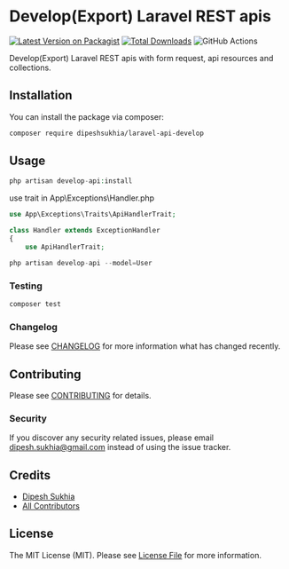 # Develop(Export) Laravel REST apis

[![Latest Version on Packagist](https://img.shields.io/packagist/v/dipeshsukhia/laravel-api-develop.svg?style=flat-square)](https://packagist.org/packages/dipeshsukhia/laravel-api-develop)
[![Total Downloads](https://img.shields.io/packagist/dt/dipeshsukhia/laravel-api-develop.svg?style=flat-square)](https://packagist.org/packages/dipeshsukhia/laravel-api-develop)
![GitHub Actions](https://github.com/dipeshsukhia/laravel-api-develop/actions/workflows/main.yml/badge.svg)

Develop(Export) Laravel REST apis with form request, api resources  and collections.

## Installation

You can install the package via composer:

```bash
composer require dipeshsukhia/laravel-api-develop
```

## Usage

```php
php artisan develop-api:install
```
use trait in App\Exceptions\Handler.php

```php
use App\Exceptions\Traits\ApiHandlerTrait;

class Handler extends ExceptionHandler
{
    use ApiHandlerTrait;
```

```php
php artisan develop-api --model=User
```

### Testing

```bash
composer test
```

### Changelog

Please see [CHANGELOG](CHANGELOG.md) for more information what has changed recently.

## Contributing

Please see [CONTRIBUTING](CONTRIBUTING.md) for details.

### Security

If you discover any security related issues, please email dipesh.sukhia@gmail.com instead of using the issue tracker.

## Credits

-   [Dipesh Sukhia](https://github.com/dipeshsukhia)
-   [All Contributors](../../contributors)

## License

The MIT License (MIT). Please see [License File](LICENSE.md) for more information.
